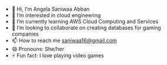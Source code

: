 - 👋 Hi, I’m Angela Saniwaa Abban
- 👀 I’m interested in cloud engineering 
- 🌱 I’m currently learning AWS Cloud Computing and Services
- 💞️ I’m looking to collaborate on creating databases for gaming companies
- 📫 How to reach me saniwaa16@gmail.com
- 😄 Pronouns: She/her
- ⚡ Fun fact: I love playing video games

<!---
Saniwaa/Saniwaa is a ✨ special ✨ repository because its `README.md` (this file) appears on your GitHub profile.
You can click the Preview link to take a look at your changes.
--->
